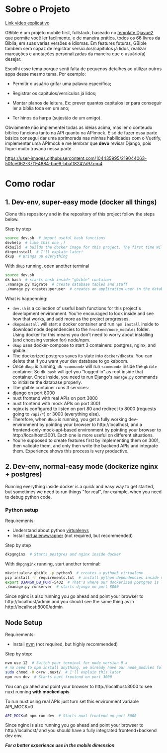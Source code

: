 # Sobre o Projeto

[Link video explicativo](https://youtu.be/M9boBE1XHyI)

GBible é um projeto mobile first, fullstack, baseado no [template Djavue2](https://github.com/evolutio/djavue2) que permite você ler facilmente, e de maneira prática, todos os 66 livros da Bíblia, em suas varias versões e idiomas. Em features futuras, GBible também será capaz de registrar versículos/cápitulos já lidos, realizar marcações e anotações personalizadas da maneira que o usuário(a) desejar.

Escolhi esse tema porque senti falta de pequenos detalhes ao utilizar outros apps desse mesmo tema. Por exemplo:

 * Permitir o usuário grifar uma palavra especifica;

 * Registrar os capítulos/versículos já lidos; 

 * Montar planos de leitura. Ex: prever quantos capítulos ler para conseguir ler a bíblia toda em um ano;   

 * Ter hinos da harpa (sujestão de um amigo).
 
 
Obviamente não implementei todas as ideias acima, mas ler o conteudo bíblico funciona tanto na API quanto na APImock. E só de fazer essa parte básica consegui dar uma aprimorada nas minhas habilidades com o Vuetify, implementar uma APImock e me lembrar que **devo** revisar Django, pois fiquei muito travada nessa parte. 
 


https://user-images.githubusercontent.com/104435995/219044063-501ce062-37f1-4884-bae9-bbaff8242a97.mp4


 

# Como rodar
## 1. Dev-env, super-easy mode (docker all things)

Clone this repository and in the repository of this project follow the steps below.

Step by step

```bash
source dev.sh  # import useful bash functions
devhelp  # like this one ;)
dkbuild  # builds the docker image for this project. The first time Will take a while.
dknpminstall  # I'll explain later!
dkup  # Brings up everything
```

With `dkup` running, open another terminal

```bash
source dev.sh
dk bash  # starts bash inside "gbible" container
./manage.py migrate  # create database tables and stuff
./manage.py createsuperuser  # creates an application user in the database
```

What is happenning:

* `dev.sh` is a collection of useful bash functions for this project's development environment. You're encouraged to look inside and see how that works, and add more as the project progresses.
* `dknpminstall` will start a docker container and run `npm install` inside to download node dependencies to the `frontend/node_modules` folder. Using docker for this means you don't need to worry about installing (and choosing version for) node/npm.
* `dkup` uses docker-compose to start 3 containers: postgres, nginx, and gbible.
* The dockerized postgres saves its state into `docker/dkdata`. You can delete that if you want your dev database to go kaboom.
* Once `dkup` is running, `dk <command>` will run `<command>` inside the `gbible` container. So `dk bash` will get you "logged in" as root inside that container. Once inside, you need to run Django's `manage.py` commands to initialize the database properly.
* The gbible container runs 3 services:
 * django on port 8000
 * nuxt frontend with real APIs on port 3000
 * nuxt frontend with mock APIs on port 3001
* nginx is configured to listen on port 80 and redirect to 8000 (requests going to `/api/*`) or 3000 (everything else).
* Therefore, when `dkup` is running, you get a fully working dev-environment by pointing your browser to http://localhost, and a frontend-only-mock-api-based environment by pointing your browser to http://localhost:3001. Each one is more useful on different situations.
* You're supposed to create features first by implementing them on 3001, then validate them, and only then write the backend APIs and integrate them. Experience shows this process is very productive.

## 2. Dev-env, normal-easy mode (dockerize nginx + postgres)

Running everything inside docker is a quick and easy way to get started, but sometimes we need to run things "for real", for example, when you need to debug python code.

### Python setup

Requirements:
 - Understand about python [virtualenvs](https://docs.python.org/3/tutorial/venv.html)
 - Install [virtualenvwrapper](https://virtualenvwrapper.readthedocs.io/en/latest/) (not required, but recommended)

Step by step

```bash
dkpgnginx  # Starts postgres and nginx inside docker
```

With `dkpgnginx` running, start another terminal:

```bash
mkvirtualenv gbible -p python3  # creates a python3 virtualenv
pip install -r requirements.txt  # install python dependencies inside virtualenv
export DJANGO_DB_PORT=5432  # That's where our dockerized postgres is listening
./manage.py runserver  # starts django on port 8000
```

Since nginx is also running you go ahead and point your browser to http://localhost/admin and you should see the same thing as in http://localhost:8000/admin

## Node Setup

Requirements:

* Install [nvm](https://github.com/creationix/nvm) (not required, but highly recommended)

Step by step:

```bash
nvm use 12  # Switch your terminal for node version 9.x
# no need to npm install anything, we already have our node_modules folder
sudo chmod -R o+rw .nuxt/  # I'll explain this later
npm run dev  # Starts nuxt frontend on port 3000
```

You can go ahed and point your browser to http://localhost:3000 to see nuxt running **with mocked apis**

To run nuxt using real APIs just turn set this environment variable API_MOCK=0

```bash
API_MOCK=0 npm run dev  # Starts nuxt frontend on port 3000
```

Since nginx is also running you go ahead and point your browser to http://localhost/ and you should have a fully integrated frontend+backend dev env.

***For a better experience use in the mobile dimension***

